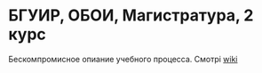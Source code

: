 # БГУИР, ОБОИ, Магистратура, 2 курс
Бескомпромисное опиание учебного процесса. Смотрі [wiki](https://github.com/demidov91/bsuir_master_2/wiki)
